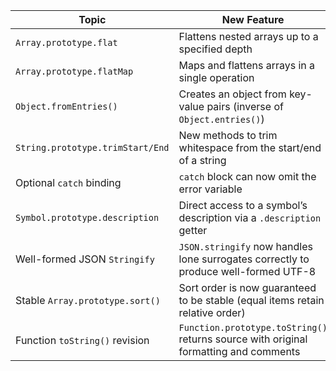 | Topic                              | New Feature                                                                          | Test / Class Example                                               |
|------------------------------------|--------------------------------------------------------------------------------------|--------------------------------------------------------------------|
| `Array.prototype.flat`             | Flattens nested arrays up to a specified depth                                       | [`arrayFlat`](features/arrayFlat.js)                               |
| `Array.prototype.flatMap`          | Maps and flattens arrays in a single operation                                       | [`arrayFlatMap`](features/arrayFlatMap.js)                         |
| `Object.fromEntries()`             | Creates an object from key-value pairs (inverse of `Object.entries()`)               | [`objectFromEntries`](features/objectFromEntries.js)               |
| `String.prototype.trimStart/End`   | New methods to trim whitespace from the start/end of a string                        | [`stringTrim`](features/stringTrim.js)                             |
| Optional `catch` binding           | `catch` block can now omit the error variable                                        | [`optionalCatchBinding`](features/optionalCatchBinding.js)         |
| `Symbol.prototype.description`     | Direct access to a symbol’s description via a `.description` getter                  | [`symbolDescription`](features/symbolDescription.js)               |
| Well-formed JSON `Stringify`       | `JSON.stringify` now handles lone surrogates correctly to produce well-formed UTF-8  | [`jsonWellFormed`](features/jsonWellFormed.js)                     |
| Stable `Array.prototype.sort()`    | Sort order is now guaranteed to be stable (equal items retain relative order)        | [`arraySortStable`](features/arraySortStable.js)                   |
| Function `toString()` revision     | `Function.prototype.toString()` returns source with original formatting and comments | [`functionToStringRevision`](features/functionToStringRevision.js) |
